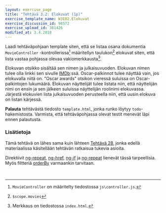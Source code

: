 ```yaml
---
layout: exercise_page
title: "Tehtävä 3.2: Elokuvat (1p)"
exercise_template_name: W3E02.Elokuvat
exercise_discussion_id: 98572
exercise_upload_id: 381426
modified_at: 3.4.2018
---
```


Laadi tehtäväpohjaan template siten, että se listaa osana dokumentia
`MovieController` -kontrollerissa[^2] määritellyn taulukon[^3]  elokuvat siten,
että lista vastaa pohjassa olevaa  vakiomerkkausta[^1].

[^1]: Merkkaus on tiedostossa `index.html`.
[^2]: `MovieController` on määritelty tiedostossa `js\controller.js`.
[^3]: `$scope.movies`

Elokuvan otsikko sisältää sen nimen ja julkaisuvuoden.
Elokuvan nimen tulee olla linkki sen sivulle [IMDb](http://www.imdb.com/):ssä.
Oscar-palkinnot tulee näyttää vain, jos elokuvalla niitä on.
"Oscar awards" otsikon vieressä suluissa on Oscar-palkintojen lukumäärä.
Elokuvan näyttelijät tulee listata niin, että näyttelijän nimi on ensin ja
sen jälkeen suluissa näyttelijän roolinimi elokuvassa.
Järjestä elokuvien lista julkaisuvuoden perusteella
niin, että uusin elokuva on listan kärjessä.

**Palauta** tehtävästä tiedosto `template.html`, jonka runko löytyy `todo`-hakemistosta. Varmista, että tehtäväpohjassa olevat testit menevät läpi ennen palautusta.

### Lisätietoja

Tämä tehtävä on lähes sama kuin lähteen
[Tehtävä 28](http://web-selainohjelmointi.github.io/#vk-4-t28),
jonka edellä materiaalissa käsitellään tehtävän ratkaisua tukevia asioita.

Direktiivit
[ng-repeat](https://docs.angularjs.org/api/ng/directive/ngRepeat),
[ng-href](https://docs.angularjs.org/api/ng/directive/ngHref),
[ng-if](https://docs.angularjs.org/api/ng/directive/ngIf) ja
[ng-repeat](https://docs.angularjs.org/api/ng/directive/ngRepeat)
lienevät tässä tarpeellisia. Myös filtteriä
[orderBy](https://docs.angularjs.org/api/ng/filter/orderBy)
varmaankin tarvitaan.

<br/>

